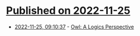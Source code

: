 # [Published on 2022-11-25](index.md)

* [2022-11-25, 09:10:37](https://news.ycombinator.com/item?id=33740620) - [Owl: A Logics Perspective](http://owl.cs.manchester.ac.uk/about/orientation/a-logics-perspective/)
